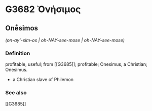 # G3682 Ὀνήσιμος

## Onḗsimos

_(on-ay'-sim-os | oh-NAY-see-mose | oh-NAY-see-mose)_

### Definition

profitable, useful; from [[G3685]]; profitable; Onesimus, a Christian; Onesimus.

- a Christian slave of Philemon

### See also

[[G3685]]

